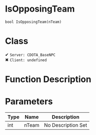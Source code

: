 # IsOpposingTeam
```
bool IsOpposingTeam(nTeam)
```
# Class
✔ `Server: CDOTA_BaseNPC`  
✖ `Client: undefined`  

# Function Description

# Parameters
Type|Name|Description
--|--|--
int|nTeam|No Description Set
